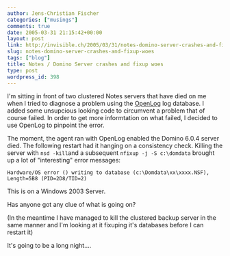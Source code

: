 ```yaml
---
author: Jens-Christian Fischer
categories: ["musings"]
comments: true
date: 2005-03-31 21:15:42+00:00
layout: post
link: http://invisible.ch/2005/03/31/notes-domino-server-crashes-and-fixup-woes/
slug: notes-domino-server-crashes-and-fixup-woes
tags: ["blog"]
title: Notes / Domino Server crashes and fixup woes
type: post
wordpress_id: 398
---
```


I'm sitting in front of two clustered Notes servers that have died on me when I tried to diagnose a problem using the [OpenLog][1] log database. I added some unsupcious looking code to circumvent a problem that of course failed. In order to get more informtation on what failed, I decided to use OpenLog to pinpoint the error. 

The moment, the agent ran with OpenLog enabled the Domino 6.0.4 server died. The following restart had it hanging on a consistency check. Killing the server with `nsd -kill`and a subsequent `nfixup -j -S c:\domdata` brought up a lot of "interesting" error messages:

    Hardware/OS error () writing to database (c:\Domdata\xx\xxxx.NSF), 
    Length=5B8 (PID=2D8/TID=2)

This is on a Windows 2003 Server.

Has anyone got any clue of what is going on?

(In the meantime I have managed to kill the clustered backup server in the same manner and I'm looking at it fixuping it's databases before I can restart it)

It's going to be a long night....

[1]: /archives/000384.html
